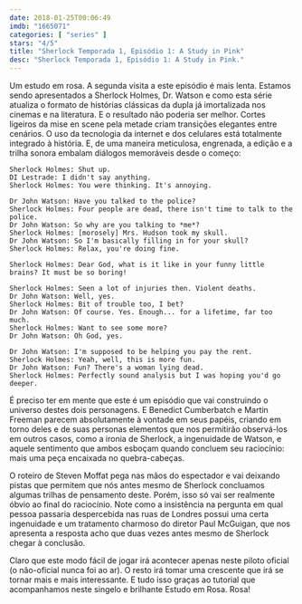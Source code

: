 ```yaml
---
date: 2018-01-25T00:06:49
imdb: "1665071"
categories: [ "series" ]
stars: "4/5"
title: "Sherlock Temporada 1, Episódio 1: A Study in Pink"
desc: "Sherlock Temporada 1, Episódio 1: A Study in Pink."
---
```

Um estudo em rosa. A segunda visita a este episódio é mais lenta. Estamos sendo apresentados a Sherlock Holmes, Dr. Watson e como esta série atualiza o formato de histórias clássicas da dupla já imortalizada nos cinemas e na literatura. E o resultado não poderia ser melhor. Cortes ligeiros da mise en scene pela metade criam transições elegantes entre cenários. O uso da tecnologia da internet e dos celulares está totalmente integrado à história. E, de uma maneira meticulosa, engrenada, a edição e a trilha sonora embalam diálogos memoráveis desde o começo:

```
Sherlock Holmes: Shut up.
DI Lestrade: I didn't say anything.
Sherlock Holmes: You were thinking. It's annoying.

Dr John Watson: Have you talked to the police?
Sherlock Holmes: Four people are dead, there isn't time to talk to the police.
Dr John Watson: So why are you talking to *me*?
Sherlock Holmes: [morosely] Mrs. Hudson took my skull.
Dr John Watson: So I'm basically filling in for your skull?
Sherlock Holmes: Relax, you're doing fine.

Sherlock Holmes: Dear God, what is it like in your funny little brains? It must be so boring!

Sherlock Holmes: Seen a lot of injuries then. Violent deaths.
Dr John Watson: Well, yes.
Sherlock Holmes: Bit of trouble too, I bet?
Dr John Watson: Of course. Yes. Enough... for a lifetime, far too much.
Sherlock Holmes: Want to see some more?
Dr John Watson: Oh God, yes.

Dr John Watson: I'm supposed to be helping you pay the rent.
Sherlock Holmes: Yeah, well, this is more fun.
Dr John Watson: Fun? There's a woman lying dead.
Sherlock Holmes: Perfectly sound analysis but I was hoping you'd go deeper.
```

É preciso ter em mente que este é um episódio que vai construindo o universo destes dois personagens. E Benedict Cumberbatch e Martin Freeman parecem absolutamente à vontade em seus papéis, criando em torno deles e de suas personas elementos que nos permitirão observá-los em outros casos, como a ironia de Sherlock, a ingenuidade de Watson, e aquele sentimento que ambos esboçam quando concluem seu raciocínio: mais uma peça encaixada no quebra-cabeças.

O roteiro de Steven Moffat pega nas mãos do espectador e vai deixando pistas que permitem que nós antes mesmo de Sherlock concluamos algumas trilhas de pensamento deste. Porém, isso só vai ser realmente óbvio ao final do raciocínio. Note como a insistência na pergunta em qual pessoa passaria despercebida nas ruas de Londres possui uma certa ingenuidade e um tratamento charmoso do diretor Paul McGuigan, que nos apresenta a resposta acho que duas vezes antes mesmo de Sherlock chegar à conclusão.

Claro que este modo fácil de jogar irá acontecer apenas neste piloto oficial (o não-oficial nunca foi ao ar). O resto irá tomar uma crescente que irá se tornar mais e mais interessante. E tudo isso graças ao tutorial que acompanhamos neste singelo e brilhante Estudo em Rosa. Rosa!
